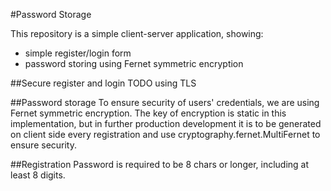 #Password Storage

This repository is a simple client-server application, showing:
* simple register/login form
* password storing using Fernet symmetric encryption

##Secure register and login
TODO using TLS

##Password storage
To ensure security of users' credentials, we are using Fernet symmetric encryption. The key of encryption is static in this implementation, but in further production development it is to be generated on client side every registration and use cryptography.fernet.MultiFernet to ensure security.

##Registration
Password is required to be 8 chars or longer, including at least 8 digits.